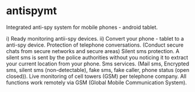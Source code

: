 # antispymt
Integrated anti-spy system for mobile phones - android tablet.

i) Ready monitoring antii-spy devices. ii) Convert your phone - tablet to a anti-spy  device.
Protection of telephone conversations. (Conduct secure chats from secure networks and secure areas)
Silent sms protection. A silent sms is sent by the police authorities without you noticing it to extract your current location from your phone.
Sms services. (Mail sms, Encrypted sms, silent sms (non-detectable), fake sms, fake caller, phone status (open closed)).
Live monitoring of cell towers (GSM) per telephone company.
All functions work remotely via GSM (Global Mobile Communication System).



